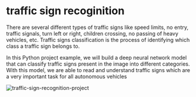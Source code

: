 # traffic sign recoginition
There are several different types of traffic signs like speed limits, no entry, traffic signals, turn left or right, children crossing, no passing of heavy vehicles, etc. Traffic signs classification is the process of identifying which class a traffic sign belongs to.

In this Python project example, we will build a deep neural network model that can classify traffic signs present in the image into different categories. With this model, we are able to read and understand traffic signs which are a very important task for all autonomous vehicles

![traffic-sign-recognition-project](https://user-images.githubusercontent.com/72688106/167062980-c8a6cb03-b868-4366-a896-df194cdf393e.gif)
